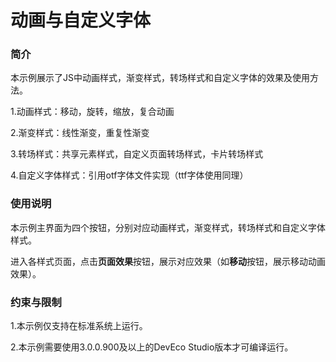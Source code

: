 # 动画与自定义字体

### 简介<a name="section104mcpsimp"></a>

本示例展示了JS中动画样式，渐变样式，转场样式和自定义字体的效果及使用方法。

1.动画样式：移动，旋转，缩放，复合动画

2.渐变样式：线性渐变，重复性渐变   

3.转场样式：共享元素样式，自定义页面转场样式，卡片转场样式

4.自定义字体样式：引用otf字体文件实现（ttf字体使用同理）

### 使用说明<a name="section111mcpsimp"></a>

本示例主界面为四个按钮，分别对应动画样式，渐变样式，转场样式和自定义字体样式。

进入各样式页面，点击**页面效果**按钮，展示对应效果（如**移动**按钮，展示移动动画效果）。

### 约束与限制<a name="section115mcpsimp"></a>

1.本示例仅支持在标准系统上运行。

2.本示例需要使用3.0.0.900及以上的DevEco Studio版本才可编译运行。

